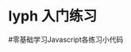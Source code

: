 # lyph  入门练习

#零基础学习Javascript各练习小代码

<script type="text/javascript" >

/*function displayDate(){
document.getElementById("demo").innerHTML = Date();
}*/


/*function power(base, exponent){
	var result = 1;
	if(exponent === undefined){
		exponent = 2;
	}
	for(var count = 0; count < exponent; count++){
		result += base;
	}
	return result;
}

document.write(power("R", 4));*/


/*var number = 1;
if (number < 10) {
	document.write("0", number);
}
else {
	document.write(number);
}
*/

//下面是zeroPad 函数

/*function zeroPad(number, width) {
	var string = String(Math.round(number));
	while(string.length < width){
		string = "0" + string;
	}
	if(string.length > width){
		string = "出错误了";
	}
	return string;
}

document.write(zeroPad(5,4) + "<br>");
document.write(zeroPad(5,3) + "<br>");
document.write(zeroPad(10,3) + "<br>");
document.write(zeroPad(1000,3) + "<br>");*/

//递归  函数调用自身

/*function power(base, exponent) {
	if(exponent == 0) {
		return 1;
	}
	else
		return base * power(base, exponent-1);
}
document.write(power(3, 5));*/

/*var text = "purple haze";
text["length"];
text.length;

document.write(text.length);
document.write("<br>");
document.write(text["length"]);
*/

/*function Person(name,age) {
	this.name =name;
	this.age = age;
	this.m = function(){
		return "姓名：" + this.name + " ，年龄：" + this.age;
	}
}
Person.prototype.nianling = function() {
	return "姓名：" + this.name + " ，年龄：" + this.age;
}

document.write(new Person("李四",20).m());
document.write("<br>");
document.write(new Person("张三",40).nianling());
*/

//对象的使用方法。

/*var cat = {color: "gray", name: "Spot", size: 46}; 
cat.size = 47;
cat.size;
document.write(cat.size); //47
document.write("<br>");
delete cat.size;
document.write(cat.size); //undefined*/

//对象的属性 以及调用测试 感觉和关联数组差不多 难道有什么相通点?
/*var thing = {"gabba gabba": "hey", 5: 10};
document.write(thing["5"]); //10
document.write("<br>");
document.write(thing[2 + 3]); //10
document.write("<br>");
document.write(thing["gabba gabba"]); //hey
document.write("<br>");
delete thing["gabba gabba"];
document.write(thing["gabba gabba"]);  //undefined*/

/*var propertyName = "length";
var text = "coco";
document.write(text[propertyName]); //4
document.write("<br>");
document.write(text.length); //4
*/

/*var chineseBox = {};
chineseBox.content = chineseBox;
document.write("content" in chineseBox); //ture
document.write("<br>");
document.write("content" in chineseBox.content); //ture*/


/*var set = {"Sport": true};
set["white fang"] = true;
delete set["Sport"];
document.write("Asoka" in set); //false
document.write("<br>");
document.write("Sport" in set); //false
document.write("<br>");
document.write("white fang" in set); //true
*/

/*var object1 = {value: 10};
var object2 = object1;
var object3 = {value: 10};

document.write(object1["value"]); //10
document.write("<br>");
document.write(object2["value"]); // 10
document.write("<br>");
document.write(object1 == object2); // true
document.write("<br>");
document.write(object1 == object3); // false
object1.value = 15;
document.write("<br>");
document.write(object2["value"]); // 15
document.write("<br>");
object2.value = 30;
document.write(object1["value"]); // 30*/

/*var mailArchive = ["mail one", "mail two", "mail three"];
for(var current = 0; current < mailArchive.length; current++){
	document.write(mailArchive[current] + "<br>");
}*/


/*function shout(){
var beatles = Array("Jhon", "Paul", "George", "Ringo");
for(var count = 0; count < beatles.length; count++){
	document.write(beatles[count] + "<br>");
}
}
shout();


var beatles = Array("Jhon", "Paul", "George", "Ringo");
for(var count = 0; count < beatles.length; count++){
	document.write(beatles[count] + "<br>");
}
*/

//数组 range = [0, 2, 3, 4]
/*function range(upto){
	var result = [];
	for(var i = 0; i <= upto; i++){
		result[i] = i;
		document.write(result[i] + "<br>");
	}
	return result;
}
range(4); //数组 range = [0, 2, 3, 4]
*/

/*var doh = "Doh";
document.write(typeof doh.toUpperCase); // function 
document.write("<br>");
document.write(doh.toUpperCase()); // DOH*/

var paragraph = "born 15 11 2003 (mother Sport) : white Fang";
document.write(paragraph.charAt(0) == "b" && paragraph.charAt(1) == "o" && paragraph.charAt(2) == "r" && paragraph.charAt(3) == "n" );
document.write("<br>" + paragraph.charAt(6));
document.write("<br>" + paragraph.slice(6,17));
document.write("<br>" + (paragraph.slice(0, 4) == "born")); //判断相等操作应定要外加括号

document.write("<br>");
function startsWith(string, pattern){ //如果第一个参数以第二个参数字符串开头就返回true，否则返回false
	return string.slice(0, pattern.length) == pattern;
}
document.write(startsWith("rotation", "rot"));
document.write("<br>");
document.write("werwerwer".charAt(4)); //返回字符串第5个字符 e
document.write("<br>");


</script>
